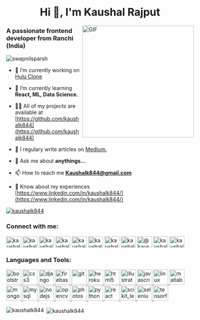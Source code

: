 <h1 align="center">Hi 👋, I'm Kaushal Rajput</h1>

<img align="right" alt="GIF" src="https://i.pinimg.com/originals/8b/35/fe/8b35fef55fba1a201c9c7a11d3ec3d64.gif" width="300px" border-radius="50px" />

<h3 align="left">A passionate frontend developer from Ranchi (India)</h3>

<p align="left"> <img src="https://komarev.com/ghpvc/?username=swapnilsparsh&label=Profile+Views" alt="swapnilsparsh" /> </p>

- 🔭 I’m currently working on [Hulu Clone](https://github.com/kaushalk844/Hulu-Clone)

- 🌱 I’m currently learning **React, ML, Data Science.**

- 👨‍💻 All of my projects are available at [https://github.com/kaushalk844](https://github.com/kaushalk844)

- 📝 I regulary write articles on [Medium.](Medium.)

- 💬 Ask me about **anythings...**

- 📫 How to reach me **Kaushalk844@gmail.com**

- 📄 Know about my experiences [https://www.linkedin.com/in/kaushalk844/](https://www.linkedin.com/in/kaushalk844/)

<p align="left"> <a href="https://github.com/ryo-ma/github-profile-trophy"><img src="https://github-profile-trophy.vercel.app/?username=kaushalk844" alt="kaushalk844" /></a> </p>

<h3 align="left">Connect with me:</h3>
<p align="left">
<a href="https://linkedin.com/in/kaushalk844" target="blank"><img align="center" src="https://cdn.jsdelivr.net/npm/simple-icons@3.0.1/icons/linkedin.svg" alt="kaushalk844" height="30" width="40" /></a>
<a href="https://codesandbox.com/kaushalk844" target="blank"><img align="center" src="https://cdn.jsdelivr.net/npm/simple-icons@3.0.1/icons/codesandbox.svg" alt="kaushalk844" height="30" width="40" /></a>
<a href="https://fb.com/kaushal159357" target="blank"><img align="center" src="https://cdn.jsdelivr.net/npm/simple-icons@3.0.1/icons/facebook.svg" alt="kaushal159357" height="30" width="40" /></a>
<a href="https://instagram.com/kaushalk844" target="blank"><img align="center" src="https://cdn.jsdelivr.net/npm/simple-icons@3.0.1/icons/instagram.svg" alt="kaushalk844" height="30" width="40" /></a>
<a href="https://www.codechef.com/users/kaushalk844" target="blank"><img align="center" src="https://cdn.jsdelivr.net/npm/simple-icons@3.1.0/icons/codechef.svg" alt="kaushalk844" height="30" width="40" /></a>
<a href="https://www.hackerrank.com/kaushalk844" target="blank"><img align="center" src="https://cdn.jsdelivr.net/npm/simple-icons@3.0.1/icons/hackerrank.svg" alt="kaushalk844" height="30" width="40" /></a>
<a href="https://codeforces.com/profile/kaushalk844" target="blank"><img align="center" src="https://cdn.jsdelivr.net/npm/simple-icons@3.0.1/icons/codeforces.svg" alt="kaushalk844" height="30" width="40" /></a>
<a href="https://www.leetcode.com/kaushalk844" target="blank"><img align="center" src="https://cdn.jsdelivr.net/npm/simple-icons@3.0.1/icons/leetcode.svg" alt="kaushalk844" height="30" width="40" /></a>
<a href="https://www.hackerearth.com/@kaushalk844" target="blank"><img align="center" src="https://cdn.jsdelivr.net/npm/simple-icons@3.0.1/icons/hackerearth.svg" alt="@kaushalk844" height="30" width="40" /></a>
<a href="https://auth.geeksforgeeks.org/user/kaushalk844/profile" target="blank"><img align="center" src="https://cdn.jsdelivr.net/npm/simple-icons@3.0.1/icons/geeksforgeeks.svg" alt="kaushalk844/profile" height="30" width="40" /></a>
<a href="https://www.topcoder.com/members/kaushalk844" target="blank"><img align="center" src="https://cdn.jsdelivr.net/npm/simple-icons@3.0.1/icons/topcoder.svg" alt="kaushalk844" height="30" width="40" /></a>
</p>

<h3 align="left">Languages and Tools:</h3>
<p align="left"> <a href="https://getbootstrap.com/" target="_blank"> <img src="https://images.app.goo.gl/q8dF1GubkF2zLAyY7" alt="bootstrap" width="40" height="40"/> </a> <a href="https://www.w3schools.com/css/" target="_blank"> <img src="https://devicons.github.io/devicon/devicon.git/icons/css3/css3-original-wordmark.svg" alt="css3" width="40" height="40"/> </a> <a href="https://www.djangoproject.com/" target="_blank"> <img src="https://devicons.github.io/devicon/devicon.git/icons/django/django-original.svg" alt="django" width="40" height="40"/> </a> <a href="https://firebase.google.com/" target="_blank"> <img src="https://www.vectorlogo.zone/logos/firebase/firebase-icon.svg" alt="firebase" width="40" height="40"/> </a> <a href="https://git-scm.com/" target="_blank"> <img src="https://www.vectorlogo.zone/logos/git-scm/git-scm-icon.svg" alt="git" width="40" height="40"/> </a> <a href="https://heroku.com" target="_blank"> <img src="https://www.vectorlogo.zone/logos/heroku/heroku-icon.svg" alt="heroku" width="40" height="40"/> </a> <a href="https://www.w3.org/html/" target="_blank"> <img src="https://devicons.github.io/devicon/devicon.git/icons/html5/html5-original-wordmark.svg" alt="html5" width="40" height="40"/> </a> <a href="https://www.adobe.com/in/products/illustrator.html" target="_blank"> <img src="https://www.vectorlogo.zone/logos/adobe_illustrator/adobe_illustrator-icon.svg" alt="illustrator" width="40" height="40"/> </a> <a href="https://developer.mozilla.org/en-US/docs/Web/JavaScript" target="_blank"> <img src="https://devicons.github.io/devicon/devicon.git/icons/javascript/javascript-original.svg" alt="javascript" width="40" height="40"/> </a> <a href="https://www.linux.org/" target="_blank"> <img src="https://devicons.github.io/devicon/devicon.git/icons/linux/linux-original.svg" alt="linux" width="40" height="40"/> </a> <a href="https://www.mathworks.com/" target="_blank"> <img src="https://raw.githubusercontent.com/simple-icons/simple-icons/master/icons/mathworks.svg" alt="matlab" width="40" height="40"/> </a> <a href="https://www.mongodb.com/" target="_blank"> <img src="https://devicons.github.io/devicon/devicon.git/icons/mongodb/mongodb-original-wordmark.svg" alt="mongodb" width="40" height="40"/> </a> <a href="https://www.mysql.com/" target="_blank"> <img src="https://devicons.github.io/devicon/devicon.git/icons/mysql/mysql-original-wordmark.svg" alt="mysql" width="40" height="40"/> </a> <a href="https://nodejs.org" target="_blank"> <img src="https://devicons.github.io/devicon/devicon.git/icons/nodejs/nodejs-original-wordmark.svg" alt="nodejs" width="40" height="40"/> </a> <a href="https://opencv.org/" target="_blank"> <img src="https://www.vectorlogo.zone/logos/opencv/opencv-icon.svg" alt="opencv" width="40" height="40"/> </a> <a href="https://www.photoshop.com/en" target="_blank"> <img src="https://devicons.github.io/devicon/devicon.git/icons/photoshop/photoshop-plain.svg" alt="photoshop" width="40" height="40"/> </a> <a href="https://www.python.org" target="_blank"> <img src="https://devicons.github.io/devicon/devicon.git/icons/python/python-original.svg" alt="python" width="40" height="40"/> </a> <a href="https://reactjs.org/" target="_blank"> <img src="https://devicons.github.io/devicon/devicon.git/icons/react/react-original-wordmark.svg" alt="react" width="40" height="40"/> </a> <a href="https://scikit-learn.org/" target="_blank"> <img src="https://upload.wikimedia.org/wikipedia/commons/0/05/Scikit_learn_logo_small.svg" alt="scikit_learn" width="40" height="40"/> </a> <a href="https://www.selenium.dev" target="_blank"> <img src="https://raw.githubusercontent.com/detain/svg-logos/780f25886640cef088af994181646db2f6b1a3f8/svg/selenium-logo.svg" alt="selenium" width="40" height="40"/> </a> <a href="https://www.tensorflow.org" target="_blank"> <img src="https://www.vectorlogo.zone/logos/tensorflow/tensorflow-icon.svg" alt="tensorflow" width="40" height="40"/> </a> </p>

<p><img align="left" src="https://github-readme-stats.vercel.app/api/top-langs?username=kaushalk844&show_icons=true&locale=en&layout=compact" alt="kaushalk844" /></p>

<p>&nbsp;<img align="center" src="https://github-readme-stats.vercel.app/api?username=kaushalk844&show_icons=true&locale=en" alt="kaushalk844" /></p>
